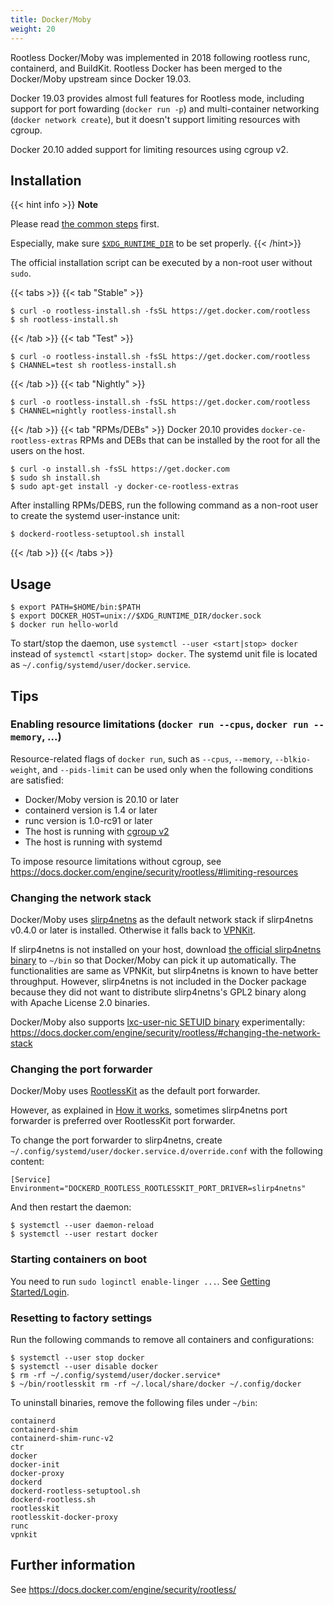 ```yaml
---
title: Docker/Moby
weight: 20
---
```


Rootless Docker/Moby was implemented in 2018 following rootless runc, containerd, and BuildKit.
Rootless Docker has been merged to the Docker/Moby upstream since Docker 19.03.

Docker 19.03 provides almost full features for Rootless mode, including support
for port fowarding (`docker run -p`) and multi-container networking (`docker network create`),
but it doesn't support limiting resources with cgroup.

Docker 20.10 added support for limiting resources using cgroup v2.

## Installation

{{< hint info >}}
**Note**

Please read [the common steps](../common) first.

Especially, make sure [`$XDG_RUNTIME_DIR`](../common/login/) to be set properly.
{{< /hint>}}


The official installation script can be executed by a non-root user without `sudo`.

{{< tabs >}}
{{< tab "Stable" >}}
```console
$ curl -o rootless-install.sh -fsSL https://get.docker.com/rootless
$ sh rootless-install.sh
```
{{< /tab >}}
{{< tab "Test" >}}
```console
$ curl -o rootless-install.sh -fsSL https://get.docker.com/rootless
$ CHANNEL=test sh rootless-install.sh
```
{{< /tab >}}
{{< tab "Nightly" >}}
```console
$ curl -o rootless-install.sh -fsSL https://get.docker.com/rootless
$ CHANNEL=nightly rootless-install.sh
```
{{< /tab >}}
{{< tab "RPMs/DEBs" >}}
Docker 20.10 provides `docker-ce-rootless-extras` RPMs and DEBs that can be installed by the root for all the users on the host.

```console
$ curl -o install.sh -fsSL https://get.docker.com
$ sudo sh install.sh
$ sudo apt-get install -y docker-ce-rootless-extras
```

After installing RPMs/DEBS, run the following command as a non-root user to create the systemd user-instance unit:

```console
$ dockerd-rootless-setuptool.sh install
```

{{< /tab >}}
{{< /tabs >}}


## Usage

```console
$ export PATH=$HOME/bin:$PATH
$ export DOCKER_HOST=unix://$XDG_RUNTIME_DIR/docker.sock
$ docker run hello-world
```

To start/stop the daemon, use `systemctl --user <start|stop> docker` instead of `systemctl <start|stop> docker`.
The systemd unit file is located as `~/.config/systemd/user/docker.service`.

## Tips
### Enabling resource limitations (`docker run --cpus`, `docker run --memory`, ...)

Resource-related flags of `docker run`, such as `--cpus`, `--memory`, `--blkio-weight`, and `--pids-limit` can be used only when the following conditions are satisfied:
* Docker/Moby version is 20.10 or later
* containerd version is 1.4 or later
* runc version is 1.0-rc91 or later
* The host is running with [cgroup v2](/getting-started/common/cgroup2)
* The host is running with systemd

To impose resource limitations without cgroup, see https://docs.docker.com/engine/security/rootless/#limiting-resources

### Changing the network stack
Docker/Moby uses [slirp4netns](/glossary#slirp4netns) as the default network stack if slirp4netns v0.4.0 or later is installed.
Otherwise it falls back to [VPNKit](/glossary#vpnkit).

If slirp4netns is not installed on your host, download [the official slirp4netns binary](https://github.com/rootless-containers/slirp4netns)
to `~/bin` so that Docker/Moby can pick it up automatically. The functionalities are same as VPNKit, but slirp4netns is known to have better throughput.
However, slirp4netns is not included in the Docker package because they did not want to distribute slirp4netns's GPL2 binary along with Apache License 2.0 binaries.

Docker/Moby also supports [lxc-user-nic SETUID binary](/glossary#lxc-user-nic) experimentally: https://docs.docker.com/engine/security/rootless/#changing-the-network-stack

### Changing the port forwarder

Docker/Moby uses [RootlessKit](/glossary#rootlesskit) as the default port forwarder.

However, as explained in [How it works](/how-it-works/netns/incoming/), sometimes
slirp4netns port forwarder is preferred over RootlessKit port forwarder.

To change the port forwarder to slirp4netns, create `~/.config/systemd/user/docker.service.d/override.conf` with the following content:

```
[Service]
Environment="DOCKERD_ROOTLESS_ROOTLESSKIT_PORT_DRIVER=slirp4netns"
```

And then restart the daemon:

```console
$ systemctl --user daemon-reload 
$ systemctl --user restart docker
```

### Starting containers on boot

You need to run `sudo loginctl enable-linger ...`. See [Getting Started/Login](/getting-started/common/login/).

### Resetting to factory settings

Run the following commands to remove all containers and configurations:
```console
$ systemctl --user stop docker
$ systemctl --user disable docker
$ rm -rf ~/.config/systemd/user/docker.service*
$ ~/bin/rootlesskit rm -rf ~/.local/share/docker ~/.config/docker
```

To uninstall binaries, remove the following files under `~/bin`:
```
containerd
containerd-shim
containerd-shim-runc-v2
ctr
docker
docker-init
docker-proxy
dockerd
dockerd-rootless-setuptool.sh
dockerd-rootless.sh
rootlesskit
rootlesskit-docker-proxy
runc
vpnkit
```

## Further information
See https://docs.docker.com/engine/security/rootless/
